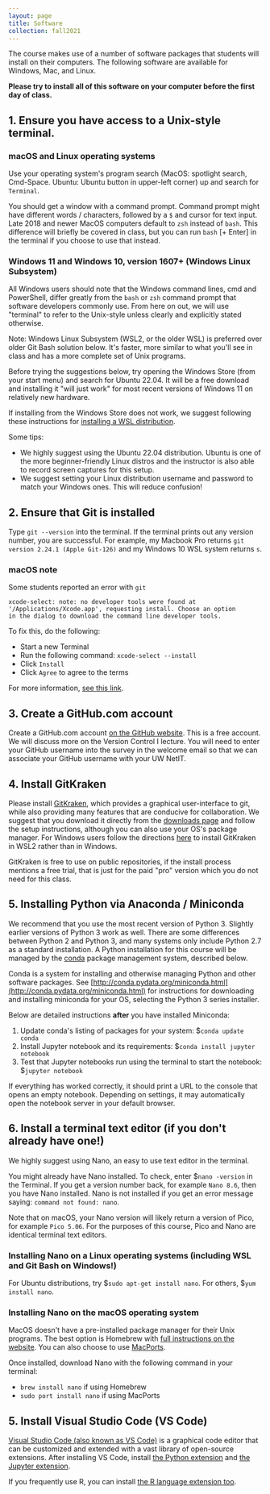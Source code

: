 ```yaml
---
layout: page
title: Software
collection: fall2021
---
```


The course makes use of a number of software packages that students will install on their computers.
The following software are available for Windows, Mac, and Linux.

**Please try to install all of this software on your computer before the first day of class.**

## 1. Ensure you have access to a Unix-style terminal.

### macOS and Linux operating systems

Use your operating system's program search (MacOS: spotlight search, Cmd-Space. Ubuntu: Ubuntu button in upper-left corner) up and search for `Terminal`.

You should get a window with a command prompt. Command prompt might have different words / characters, followed by a `$` and cursor for text input. Late 2018 and newer MacOS computers default to `zsh` instead of `bash`. This difference will briefly be covered in class, but you can run `bash` [+ Enter] in the terminal if you choose to use that instead.

### Windows 11 and Windows 10, version 1607+ (Windows Linux Subsystem)

All Windows users should note that the Windows command lines, cmd and PowerShell, differ greatly from the `bash` or `zsh` command prompt that software developers commonly use. From here on out, we will use "terminal" to refer to the Unix-style unless clearly and explicitly stated otherwise.

Note: Windows Linux Subsystem (WSL2, or the older WSL) is preferred over older Git Bash solution below. It's faster, more similar to what you'll see in class and has a more complete set of Unix programs.

Before trying the suggestions below, try opening the Windows Store (from your start menu) and search for Ubuntu 22.04. It will be a free download and installing it "will just work" for most recent versions of Windows 11 on relatively new hardware.

If installing from the Windows Store does not work, we suggest following these instructions for [installing a WSL distribution](https://learn.microsoft.com/en-us/windows/wsl/install).

Some tips:

- We highly suggest using the Ubuntu 22.04 distribution. Ubuntu is one of the more beginner-friendly Linux distros and the instructor is also able to record screen captures for this setup.
- We suggest setting your Linux distribution username and password to match your Windows ones. This will reduce confusion!

## 2. Ensure that Git is installed

Type `git --version` into the terminal. If the terminal prints out any version number, you are successful. For example, my Macbook Pro returns `git version 2.24.1 (Apple Git-126)` and my Windows 10 WSL system returns `s`.

### macOS note

Some students reported an error with `git`

```raw
xcode-select: note: no developer tools were found at
'/Applications/Xcode.app', requesting install. Choose an option
in the dialog to download the command line developer tools.
```

To fix this, do the following:

- Start a new Terminal
- Run the following command: `xcode-select --install`
- Click `Install`
- Click `Agree` to agree to the terms

For more information, [see this link](http://mac-how-to.wonderhowto.com/how-to/install-command-line-developer-tools-without-xcode-0168115/).

## 3. Create a GitHub.com account

Create a GitHub.com account [on the GitHub website](https://github.com/signup). This is a free account. We will discuss more on the Version Control I lecture. You will need to enter your GitHub username into the survey in the welcome email so that we can associate your GitHub username with your UW NetIT.

## 4. Install GitKraken

Please install [GitKraken](https://www.gitkraken.com/), which provides a graphical user-interface to git, while also providing many features that are conducive for collaboration. We suggest that you download it directly from the [downloads page](https://www.gitkraken.com/download) and follow the setup instructions, although you can also use your OS's package manager. For Windows users follow the directions [here](https://www.gitkraken.com/blog/wsl2-and-gitkraken-client) to install GitKraken in WSL2 rather than in Windows.

GitKraken is free to use on public repositories, if the install process mentions a free trial, that is just for the paid "pro" version which you do not need for this class.

## 5. Installing Python via Anaconda / Miniconda

We recommend that you use the most recent version of Python 3. Slightly earlier versions of Python 3 work as well. There are some differences between Python 2 and Python 3, and many systems only include Python 2.7 as a standard installation. A Python installation for this course will be managed by the [conda](https://conda.io/docs/) package management system, described below.

Conda is a system for installing and otherwise managing Python and other software packages. See [http://conda.pydata.org/miniconda.html](http://conda.pydata.org/miniconda.html) for instructions for downloading and installing miniconda for your OS, selecting the Python 3 series installer.

Below are detailed instructions **after** you have installed Miniconda:

1. Update conda's listing of packages for your system: $`conda update conda`
2. Install Jupyter notebook and its requirements: $`conda install jupyter notebook`
3. Test that Jupyter notebooks run using the terminal to start the notebook: $`jupyter notebook`

If everything has worked correctly, it should print a URL to the console that opens an empty notebook. Depending on settings, it may automatically open the notebook server in your default browser.

## 6. Install a terminal text editor \(if you don't already have one!\)

We highly suggest using Nano, an easy to use text editor in the terminal.

You might already have Nano installed. To check, enter $`nano -version` in the Terminal.
If you get a version number back, for example `Nano 8.6`, then you have Nano installed.
Nano is not installed if you get an error message saying: `command not found: nano`.

Note that on macOS, your Nano version will likely return a version of Pico, for example `Pico 5.06`.
For the purposes of this course, Pico and Nano are identical terminal text editors.

### Installing Nano on a Linux operating systems (including WSL and Git Bash on Windows!)

For Ubuntu distributions, try $`sudo apt-get install nano`. For others, $`yum install nano`.

### Installing Nano on the macOS operating system

MacOS doesn't have a pre-installed package manager for their Unix programs. The best option is Homebrew with [full instructions on the website](https://brew.sh/). You can also choose to use [MacPorts](https://www.macports.org/install.php).

Once installed, download Nano with the following command in your terminal:

- `brew install nano` if using Homebrew
- `sudo port install nano` if using MacPorts

## 5. Install Visual Studio Code \(VS Code\)

[Visual Studio Code \(also known as VS Code\)](https://code.visualstudio.com/download) is a graphical code editor that can be customized and extended with a vast library of open-source extensions.
After installing VS Code, install [the Python extension](https://marketplace.visualstudio.com/items?itemName=ms-python.python) and [the Jupyter extension](https://marketplace.visualstudio.com/items?itemName=ms-toolsai.jupyter).

If you frequently use R, you can install [the R language extension too](https://marketplace.visualstudio.com/items?itemName=REditorSupport.r).
